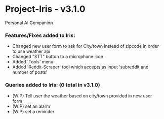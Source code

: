 # Project-Iris - v3.1.0
Personal AI Companion
### Features/Fixes added to Iris:
- Changed new user form to ask for City/town instead of zipcode in order to use weather api
- Changed "STT" button to a microphone icon
- Added 'Tools' menu
- Added 'Reddit-Scraper' tool which accepts as input 'subreddit and number of posts'
### Queries added to Iris: (0 total in v3.1.0)
- (WIP) Tell user the weather based on city/town provided in new user form
- (WIP) set an alarm
- (WIP) set a reminder